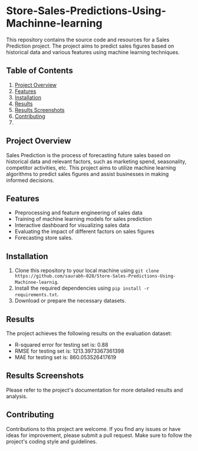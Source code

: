 # Store-Sales-Predictions-Using-Machinne-learning
This repository contains the source code and resources for a Sales Prediction project. The project aims to predict sales figures based on historical data and various features using machine learning techniques.

## Table of Contents
1. [Project Overview](#1-project-overview)
2. [Features](#2-features)
3. [Installation](#3-installation)
4. [Results](#8-results)
5. [Results Screenshots](#8-results-screenshots)
6. [Contributing](#9-contributing)
7. 
## Project Overview

Sales Prediction is the process of forecasting future sales based on historical data and relevant factors, such as marketing spend, seasonality, competitor activities, etc. This project aims to utilize machine learning algorithms to predict sales figures and assist businesses in making informed decisions.

## Features

- Preprocessing and feature engineering of sales data
- Training of machine learning models for sales prediction
- Interactive dashboard for visualizing sales data
- Evaluating the impact of different factors on sales figures
- Forecasting store sales.

## Installation

1. Clone this repository to your local machine using `git clone https://github.com/saurabh-028/Store-Sales-Predictions-Using-Machinne-learnig`.
2. Install the required dependencies using `pip install -r requirements.txt`.
3. Download or prepare the necessary datasets.

## Results

The project achieves the following results on the evaluation dataset:

- R-squared error for testing set is:  0.88
- RMSE for testing set is:  1213.3973367361398
- MAE for testing set is:  860.053526417619

## Results Screenshots

Please refer to the project's documentation for more detailed results and analysis.

## Contributing

Contributions to this project are welcome. If you find any issues or have ideas for improvement, please submit a pull request. Make sure to follow the project's coding style and guidelines.
